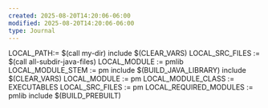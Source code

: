 ```yaml
---
created: 2025-08-20T14:20:06-06:00
modified: 2025-08-20T14:20:06-06:00
type: Journal
---
```


LOCAL_PATH:= $(call my-dir)
include $(CLEAR_VARS)
LOCAL_SRC_FILES := $(call all-subdir-java-files)
LOCAL_MODULE := pmlib
LOCAL_MODULE_STEM := pm
include $(BUILD_JAVA_LIBRARY)
include $(CLEAR_VARS)
LOCAL_MODULE := pm
LOCAL_MODULE_CLASS := EXECUTABLES
LOCAL_SRC_FILES := pm
LOCAL_REQUIRED_MODULES := pmlib
include $(BUILD_PREBUILT)
